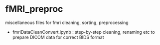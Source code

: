 # fMRI_preproc

miscellaneous files for fmri cleaning, sorting, preprocessing

- fmriDataCleanConvert.ipynb : step-by-step cleaning, renaming etc to prepare DICOM data for correct BIDS format 
